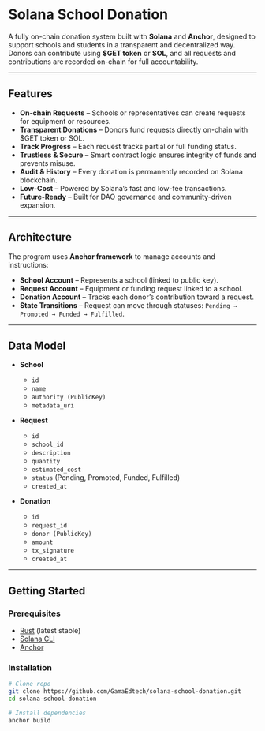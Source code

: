 # Solana School Donation

A fully on-chain donation system built with **Solana** and **Anchor**, designed to support schools and students in a transparent and decentralized way.  
Donors can contribute using **$GET token** or **SOL**, and all requests and contributions are recorded on-chain for full accountability.

---

## Features

-  **On-chain Requests** – Schools or representatives can create requests for equipment or resources.
-  **Transparent Donations** – Donors fund requests directly on-chain with $GET token or SOL.
-  **Track Progress** – Each request tracks partial or full funding status.
-  **Trustless & Secure** – Smart contract logic ensures integrity of funds and prevents misuse.
-  **Audit & History** – Every donation is permanently recorded on Solana blockchain.
-  **Low-Cost** – Powered by Solana’s fast and low-fee transactions.
-  **Future-Ready** – Built for DAO governance and community-driven expansion.

---

## Architecture

The program uses **Anchor framework** to manage accounts and instructions:

- **School Account** – Represents a school (linked to public key).
- **Request Account** – Equipment or funding request linked to a school.
- **Donation Account** – Tracks each donor’s contribution toward a request.
- **State Transitions** – Request can move through statuses: `Pending → Promoted → Funded → Fulfilled`.

---

## Data Model

- **School**
  - `id`
  - `name`
  - `authority (PublicKey)`
  - `metadata_uri`

- **Request**
  - `id`
  - `school_id`
  - `description`
  - `quantity`
  - `estimated_cost`
  - `status` (Pending, Promoted, Funded, Fulfilled)
  - `created_at`

- **Donation**
  - `id`
  - `request_id`
  - `donor (PublicKey)`
  - `amount`
  - `tx_signature`
  - `created_at`

---

## Getting Started

### Prerequisites
- [Rust](https://www.rust-lang.org/) (latest stable)
- [Solana CLI](https://docs.solana.com/cli/install-solana-cli)
- [Anchor](https://www.anchor-lang.com/docs/installation)

### Installation
```bash
# Clone repo
git clone https://github.com/GamaEdtech/solana-school-donation.git
cd solana-school-donation

# Install dependencies
anchor build

